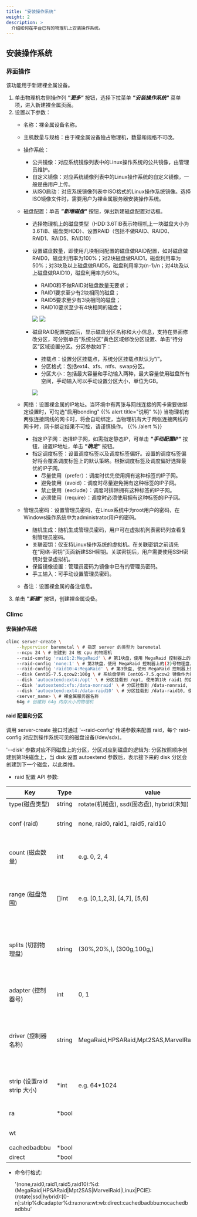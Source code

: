 ```yaml
---
title: "安装操作系统"
weight: 2
description: >
  介绍如何在平台已有的物理机上安装操作系统。
---
```


## 安装操作系统

### 界面操作

该功能用于新建裸金属设备。

1. 单击物理机右侧操作列 **_"更多"_** 按钮，选择下拉菜单 **_"安装操作系统"_** 菜单项，进入新建裸金属页面。
2. 设置以下参数：
    - 名称：裸金属设备名称。
    - 主机数量与规格：由于裸金属设备独占物理机，数量和规格不可改。
    - 操作系统：
        - 公共镜像：对应系统镜像列表中的Linux操作系统的公共镜像，由管理员维护。
        - 自定义镜像：对应系统镜像列表中的Linux操作系统的自定义镜像，一般是由用户上传。
        - 从ISO启动：对应系统镜像列表中ISO格式的Linux操作系统镜像。选择ISO镜像文件时，需要用户为裸金属服务器安装操作系统。
    - 磁盘配置：单击 **_"新增磁盘"_** 按钮，弹出新建磁盘配置对话框。
        - 选择物理机上的磁盘类型（HDD:3.6TIB表示物理机上一块磁盘大小为3.6TiB、磁盘类HDD）、设置RAID（包括不做RAID、RAID0、RAID1、RAID5、RAID10）
        - 设置磁盘数量，即使用几块相同配置的磁盘做RAID配置，如对磁盘做RAID0，磁盘利用率为100%；对2块磁盘做RAID1，磁盘利用率为50%；对3块及以上磁盘做RAID5，磁盘利用率为(n-1)/n；对4块及以上磁盘做RAID10，磁盘利用率为50%。
            - RAID0和不做RAID对磁盘数量无要求；
            - RAID1要求至少有2块相同的磁盘；
            - RAID5要求至少有3块相同的磁盘；
            - RAID10要求至少有4块相同的磁盘；
    
             ![](../../../images/computing/raid.png)
             ![](../../../images/computing/partition.png)
        - 磁盘RAID配置完成后，显示磁盘分区名称和大小信息，支持在界面修改分区，可分别单击“系统分区”黄色区域修改分区设置、单击“待分区”区域设置分区。分区参数如下：
            - 挂载点：设置分区挂载点，系统分区挂载点默认为“/”。
            - 分区格式：包括ext4、xfs、ntfs、swap分区。
            - 分区大小：包括最大容量和手动输入两种，最大容量使用磁盘所有空间，手动输入可以手动设置分区大小，单位为GB。

            ![](../../../images/computing/createpartition1\.png)

    - 网络：设置裸金属的IP地址。当环境中有两张与网线连接的网卡需要做绑定设置时，可勾选"启用bonding"
{{% alert title="说明" %}}
当物理机有两张连接网线的网卡时，将会自动绑定，当物理机有大于两张连接网线的网卡时，网卡绑定结果不可控，请谨慎操作。
{{% /alert %}}
        - 指定IP子网：选择IP子网，如需指定静态IP，可单击 **_"手动配置IP"_** 按钮，设置IP地址，单击 **_"确定"_** 按钮。
        - 指定调度标签：设置调度标签以及调度标签偏好。设置的调度标签偏好将会覆盖调度标签上的默认策略。根据调度标签及调度偏好选择最优的IP子网。
            - 尽量使用（prefer）：调度时优先使用拥有这种标签的IP子网。
            - 避免使用（avoid）：调度时尽量避免拥有这种标签的IP子网。
            - 禁止使用（exclude）：调度时排除拥有这种标签的IP子网。
            - 必须使用（require）：调度时必须使用拥有这种标签的IP子网。
    - 管理员密码：设置管理员密码，在Linux系统中为root用户的密码，在Windows操作系统中为administrator用户的密码。
        - 随机生成：随机生成管理员密码，用户可在虚拟机列表密码列查看复制管理员密码。
        - 关联密钥：仅支持Linux操作系统的虚拟机。在关联密钥之前请先在“网络-密钥”页面新建SSH密钥。关联密钥后，用户需要使用SSH密钥对登录虚拟机。
        - 保留镜像设置：管理员密码为镜像中已有的管理员密码。
        - 手工输入：可手动设置管理员密码。
    - 备注：设置裸金属的备注信息。
3. 单击 **_"新建"_** 按钮，创建裸金属设备。

### Climc


#### 安装操作系统

```bash
climc server-create \
    --hypervisor baremetal \ # 指定 server 的类型为 baremetal
    --ncpu 24 \ # 创建到 24 核 cpu 的物理机
    --raid-config 'raid1:2:MegaRaid' \ # 第1块盘，使用 MegaRaid 控制器上的(0-1)号两块物理盘做 raid1
    --raid-config 'none:1' \ # 第2块盘，使用 MegaRaid 控制器上的(2)号物理盘，不做 raid
    --raid-config 'raid10:4:MegaRaid' \ # 第3快盘, 使用 MegaRaid 控制器上的(3-6)号四块物理盘做raid10
    --disk CentOS-7.5.qcow2:100g \ # 系统盘使用 CentOS-7.5.qcow2 镜像作为操作系统，大小为 100g，使用第1块 raid1 的盘
    --disk 'autoextend:ext4:/opt' \ # 分区挂载到 /opt, 使用第1块 raid1 的盘，文件系统为 ext4, 大小为(第一块盘总大小 - 该盘其他分区的大小(100g))
    --disk 'autoextend:xfs:/data-nonraid' \ # 分区挂载到 /data-nonraid, 使用第2块没做 raid 的盘, 文件系统为 xfs，使用所有空间
    --disk 'autoextend:ext4:/data-raid10' \ # 分区挂载到 /data-raid10, 使用第3块 raid10 的盘，文件系统为 ext4, 使用所有空间
    <server_name> \ # 裸金属服务器名称
    64g # 创建到 64g 内存大小的物理机
```

#### raid 配置和分区

调用 server-create 接口时通过 '--raid-config' 传递参数来配置 raid，每个 raid-config 对应到操作系统可见的磁盘设备(/dev/sdx)。

'--disk' 参数对应不同磁盘上的分区，分区对应到磁盘的逻辑为: 分区按照顺序创建到第1块磁盘上，当 disk 设置 autoextend 参数后，表示接下来的 disk 分区会创建到下一个磁盘，以此类推。

- raid 配置 API 参数:

| Key                          | Type   | value                                           | 解释                                 |
|------------------------------|--------|-------------------------------------------------|--------------------------------------|
| type(磁盘类型)               | string | rotate(机械盘), ssd(固态盘), hybrid(未知)       | -                                    |
| conf (raid)                  | string | none, raid0, raid1, raid5, raid10               | 做raid几或者不做                     |
| count (磁盘数量)             | int    | e.g. 0, 2, 4                                    | 小于等于物理机实际的盘数             |
| range (磁盘范围)             | []int  | e.g. [0,1,2,3], [4,7], [5,6]                    | 物理磁盘在控制器上的索引号           |
| splits (切割物理盘)          | string | (30%,20%,), (300g,100g,)                        | 做好 raid 的物理盘再切割为多块物理盘 |
| adapter (控制器号)           | int    | 0, 1                                            | 对应driver的 Adapter 控制器          |
| driver  (控制器名称)         | string | MegaRaid,HPSARaid,Mpt2SAS,MarvelRaid,Linux,PCIE | 1台物理机上有多个控制器时用于选择盘  |
| strip  (设置raid strip 大小) | *int   | e.g. 64*1024                                    | 设置strip size, 可选                 |
| ra                           | *bool  |                                                 | 设置读模式                           |
| wt                           |        |                                                 | 设置写模式                           |
| cachedbadbbu                 | *bool  |                                                 |                                      |
| direct                       | *bool  |                                                 |                                      |

- 命令行格式:

    '(none,raid0,raid1,raid5,raid10):%d:(MegaRaid|HPSARaid|Mpt2SAS|MarvelRaid|Linux|PCIE):(rotate|ssd|hybrid):[0-n]:strip%dk:adapter%d:ra:nora:wt:wb:direct:cachedbadbbu:nocachedbadbbu'


